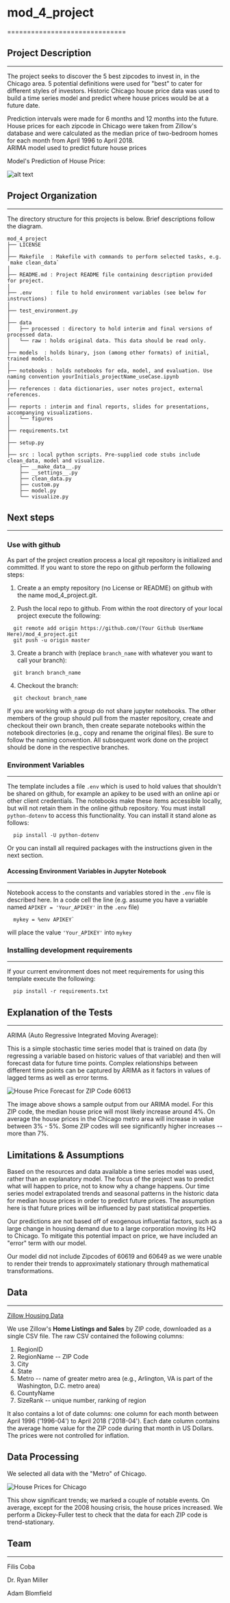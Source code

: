 # mod_4_project
==============================
## Project Description
------------
The project seeks to discover the 5 best zipcodes to invest in, in the Chicago area. 5 potential definitions were used for "best" to cater for different styles of investors. Historic Chicago house price data was used to build a time series model and predict where house prices would be at a future date.

Prediction intervals were made for 6 months and 12 months into the future.
House prices for each zipcode in Chicago were taken from Zillow's database and were calculated as the median price of two-bedroom homes for each month from April 1996 to April 2018.  
ARIMA model used to predict future house prices

Model's Prediction of House Price:

![alt text](https://github.com/AdamBlomfield/mod_4_project/tree/master/reports/figures/prediction_chart.png "Chart to show our prediction of house price")

## Project Organization
------------
The directory structure for this projects is below. Brief descriptions follow the diagram.

```
mod_4_project
├── LICENSE
│
├── Makefile  : Makefile with commands to perform selected tasks, e.g. `make clean_data`
│
├── README.md : Project README file containing description provided for project.
│
├── .env      : file to hold environment variables (see below for instructions)
│
├── test_environment.py
│
├── data
│   ├── processed : directory to hold interim and final versions of processed data.
│   └── raw : holds original data. This data should be read only.
│
├── models  : holds binary, json (among other formats) of initial, trained models.
│
├── notebooks : holds notebooks for eda, model, and evaluation. Use naming convention yourInitials_projectName_useCase.ipynb
│
├── references : data dictionaries, user notes project, external references.
│
├── reports : interim and final reports, slides for presentations, accompanying visualizations.
│   └── figures
│
├── requirements.txt
│
├── setup.py
│
├── src : local python scripts. Pre-supplied code stubs include clean_data, model and visualize.
    ├── __make_data__.py
    ├── __settings__.py
    ├── clean_data.py
    ├── custom.py
    ├── model.py
    └── visualize.py

```

## Next steps

---------------
### Use with github
As part of the project creation process a local git repository is initialized and committed. If you want to store the repo on github perform the following steps:

1. Create a an empty repository (no License or README) on github with the name mod_4_project.git.

2. Push the local repo to github. From within the root directory of your local project execute the following:

```
  git remote add origin https://github.com/(Your Github UserName Here)/mod_4_project.git
  git push -u origin master
```

3. Create a branch with (replace ```branch_name``` with whatever you want to call your branch):

```
  git branch branch_name
```

4. Checkout the branch:
```
  git checkout branch_name
```

If you are working with a group do not share jupyter notebooks. The other members of the group should pull from the master repository, create and checkout their own branch, then create separate notebooks within the notebook directories (e.g., copy and rename the original files). Be sure to follow the naming convention. All subsequent work done on the project should be done in the respective branches.


### Environment Variables
-------------------
The template includes a file ```.env``` which is used to hold values that shouldn't be shared on github, for example an apikey to be used with an online api or other client credentials. The notebooks make these items accessible locally, but will not retain them in the online github repository. You must install ```python-dotenv``` to access this functionality. You can install it stand alone as follows:

```
  pip install -U python-dotenv
```

Or you can install all required packages with the instructions given in the next section.

#### Accessing Environment Variables in Jupyter Notebook
-------------
Notebook access to the constants and variables stored in the ```.env``` file is described here. In a code cell the line (e.g. assume you have a variable named ```APIKEY = 'Your_APIKEY'``` in the  ```.env``` file)

```
  mykey = %env APIKEY`  
```

will place the value ```'Your_APIKEY'``` into ```mykey```


### Installing development requirements
------------
If your current environment does not meet requirements for using this template execute the following:

```
  pip install -r requirements.txt
```


## Explanation of the Tests
-------------
ARIMA (Auto Regressive Integrated Moving Average):

This is a simple stochastic time series model that is trained on data (by regressing a variable based on historic values of that variable) and then will forecast data for future time points. Complex relationships between different time points can be captured by ARIMA as it factors in values of lagged terms as well as error terms.

![House Price Forecast for ZIP Code 60613](reports/figures/Chicago_Prediction_ZIP_60613.png "House Price Prediction")

The image above shows a sample output from our ARIMA model. For this ZIP code, the median house price will most likely increase around 4%. On average the house prices in the Chicago metro area will increase in value between 3% - 5%. Some ZIP codes will see significantly higher increases -- more than 7%. 

## Limitations & Assumptions
Based on the resources and data available a time series model was used, rather than an explanatory model. The focus of the project was to predict what will happen to price, not to know why a change happens.
Our time series model extrapolated trends and seasonal patterns in the historic data for median house prices in order to predict future prices.  The assumption here is that future prices will be influenced by past statistical properties.  

Our predictions are not based off of exogenous influential factors, such as a large change in housing demand due to a large corporation moving its HQ to Chicago. To mitigate this potential impact on price, we have included an "error" term with our model.

Our model did not include Zipcodes of 60619 and 60649 as we were unable to render their trends to approximately stationary through mathematical transformations.  

## Data
-------------
[Zillow Housing Data](https://www.zillow.com/research/data/)

We use Zillow's **Home Listings and Sales** by ZIP code, downloaded as a single CSV file. The raw CSV contained the following columns:

1. RegionID 
2. RegionName -- ZIP Code
3. City
4. State
5. Metro -- name of greater metro area (e.g., Arlington, VA is part of the Washington, D.C. metro area)
6. CountyName
7. SizeRank -- unique number, ranking of region

It also contains a lot of date columns: one column for each month between April 1996 ('1996-04') to April 2018 ('2018-04'). Each date column contains the average home value for the ZIP code during that month in US Dollars. The prices were not controlled for inflation.

## Data Processing

We selected all data with the "Metro" of Chicago.

![House Prices for Chicago](reports/figures/Chicago_Prices_1996_2018.png "Chicago House Prices")

This show significant trends; we marked a couple of notable events. On average, except for the 2008 housing crisis, the house prices increased. We perform a Dickey-Fuller test to check that the data for each ZIP code is trend-stationary.


## Team
-------------
Filis Coba

Dr. Ryan Miller

Adam Blomfield